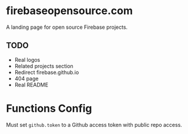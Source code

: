 # firebaseopensource.com

A landing page for open source Firebase projects.

## TODO

  * Real logos
  * Related projects section
  * Redirect firebase.github.io
  * 404 page
  * Real README

# Functions Config

Must set `github.token` to a Github access token with public repo access.